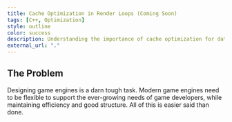 ```yaml
---
title: Cache Optimization in Render Loops (Coming Soon)
tags: [C++, Optimization]
style: outline
color: success
description: Understanding the importance of cache optimization for data fetches in tight render loops.
external_url: "."
---
```


## The Problem
Designing game engines is a darn tough task. Modern game engines need to be flexible to support the ever-growing needs of game developers, while maintaining efficiency and good structure. All of this is easier said than done.



